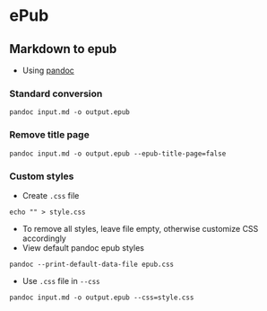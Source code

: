 # ePub

## Markdown to epub 

- Using [pandoc](https://pandoc.org/)

### Standard conversion 
```
pandoc input.md -o output.epub 
```

### Remove title page
```
pandoc input.md -o output.epub --epub-title-page=false
```

### Custom styles
- Create `.css` file
```
echo "" > style.css
```
- To remove all styles, leave file empty, otherwise customize CSS accordingly
- View default pandoc epub styles
```
pandoc --print-default-data-file epub.css
```
- Use `.css` file in `--css` 
```
pandoc input.md -o output.epub --css=style.css
```

